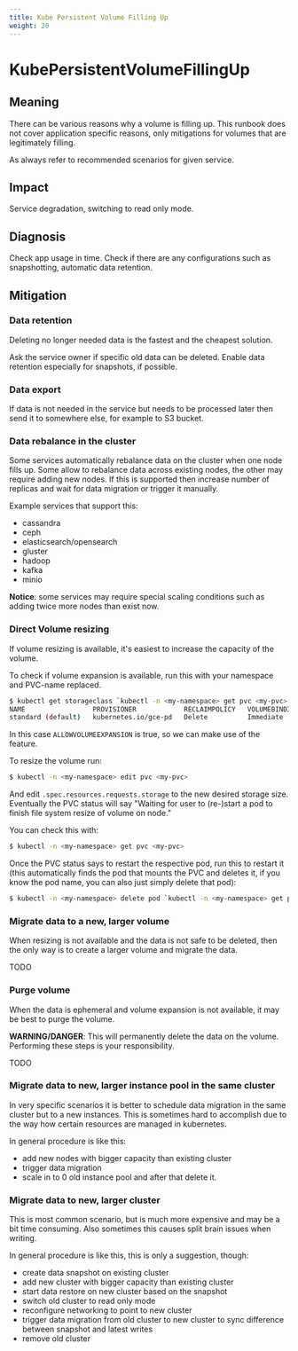 ```yaml
---
title: Kube Persistent Volume Filling Up
weight: 20
---
```


# KubePersistentVolumeFillingUp

## Meaning

There can be various reasons why a volume is filling up.
This runbook does not cover application specific reasons, only mitigations
for volumes that are legitimately filling.

As always refer to recommended scenarios for given service.

## Impact

Service degradation, switching to read only mode.

## Diagnosis

Check app usage in time.
Check if there are any configurations such as snapshotting, automatic data retention.

## Mitigation

### Data retention

Deleting no longer needed data is the fastest and the cheapest solution.

Ask the service owner if specific old data can be deleted.
Enable data retention especially for snapshots, if possible.

### Data export

If data is not needed in the service but needs to be processed later 
then send it to somewhere else, for example to S3 bucket.

### Data rebalance in the cluster

Some services automatically rebalance data on the cluster when one node fills up.
Some allow to rebalance data across existing nodes, the other may require adding new nodes.
If this is supported then increase number of replicas and wait for data migration or trigger it manually.

Example services that support this:

- cassandra
- ceph
- elasticsearch/opensearch
- gluster
- hadoop
- kafka
- minio

**Notice**: some services may require special scaling conditions such as adding twice more nodes than exist now.

### Direct Volume resizing

If volume resizing is available, it's easiest to increase the capacity of the volume.

To check if volume expansion is available, run this with your namespace and PVC-name replaced.

```bash
$ kubectl get storageclass `kubectl -n <my-namespace> get pvc <my-pvc> -ojson | jq -r '.spec.storageClassName'`       
NAME                 PROVISIONER            RECLAIMPOLICY   VOLUMEBINDINGMODE   ALLOWVOLUMEEXPANSION   AGE
standard (default)   kubernetes.io/gce-pd   Delete          Immediate           true                   28d
```

In this case `ALLOWVOLUMEEXPANSION` is true, so we can make use of the feature.

To resize the volume run:

```bash
$ kubectl -n <my-namespace> edit pvc <my-pvc>
```

And edit `.spec.resources.requests.storage` to the new desired storage size. Eventually the PVC status will say "Waiting for user to (re-)start a pod to finish file system resize of volume on node."

You can check this with:

```bash
$ kubectl -n <my-namespace> get pvc <my-pvc>
```

Once the PVC status says to restart the respective pod, run this to restart it (this automatically finds the pod that mounts the PVC and deletes it, if you know the pod name, you can also just simply delete that pod):

```bash
$ kubectl -n <my-namespace> delete pod `kubectl -n <my-namespace> get pod -ojson | jq -r '.items[] | select(.spec.volumes[] .persistentVolumeClaim.claimName=="<my-pvc>") | .metadata.name'`
```

### Migrate data to a new, larger volume

When resizing is not available and the data is not safe to be deleted, then the only way is to create a larger volume and migrate the data.

TODO


### Purge volume

When the data is ephemeral and volume expansion is not available, it may be best to purge the volume.

**WARNING/DANGER**: This will permanently delete the data on the volume. Performing these steps is your responsibility.

TODO

### Migrate data to new, larger instance pool in the same cluster

In very specific scenarios it is better to schedule data migration in the same cluster but to a new instances.
This is sometimes hard to accomplish due to the way how certain resources are managed in kubernetes.

In general procedure is like this:

- add new nodes with bigger capacity than existing cluster
- trigger data migration
- scale in to 0 old instance pool and after that delete it.

### Migrate data to new, larger cluster

This is most common scenario, but is much more expensive and may be a bit time consuming.
Also sometimes this causes split brain issues when writing.

In general procedure is like this, this is only a suggestion, though:

- create data snapshot on existing cluster
- add new cluster with bigger capacity than existing cluster
- start data restore on new cluster based on the snapshot
- switch old cluster to read only mode
- reconfigure networking to point to new cluster
- trigger data migration from old cluster to new cluster to sync difference between snapshot and latest writes
- remove old cluster

